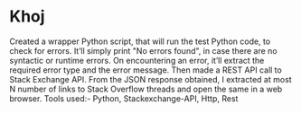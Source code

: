 # Khoj
Created a wrapper Python script, that will run the test Python code, to check for errors. It’ll simply print "No errors found", in case there are no syntactic or runtime errors. On encountering an error, it’ll extract the required error type and the error message. Then made a REST API call to Stack Exchange API. From the JSON response obtained, I extracted at most N number of links to Stack Overflow threads and open the same in a web browser. Tools used:- Python, Stackexchange-API, Http, Rest
